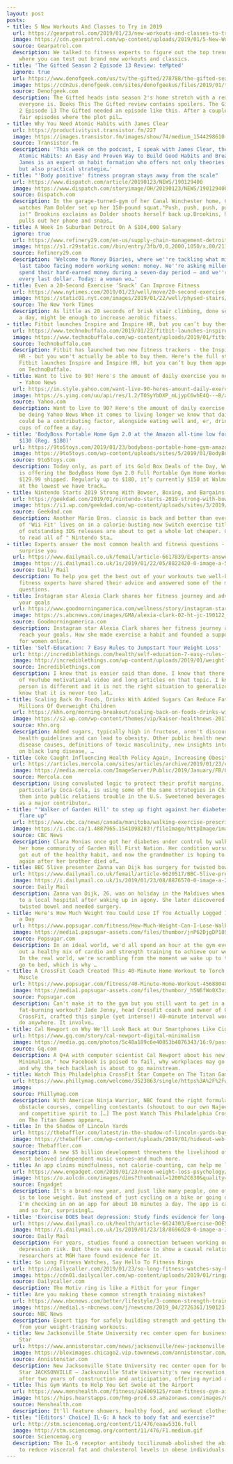 ```yaml
---
layout: post
posts:
- title: 5 New Workouts And Classes to Try in 2019
  url: https://gearpatrol.com/2019/01/23/new-workouts-and-classes-to-try-in-2019/
  image: https://cdn.gearpatrol.com/wp-content/uploads/2019/01/5-New-Workouts-And-Classes-2019-gear-patrol-lead-feature.jpg
  source: Gearpatrol.com
  description: We talked to fitness experts to figure out the top trends of 2019 and
    where you can test out brand new workouts and classics.
- title: 'The Gifted Season 2 Episode 13 Review: teMpted'
  ignore: true
  url: https://www.denofgeek.com/us/tv/the-gifted/278788/the-gifted-season-2-episode-13-review-tempted
  image: https://cdn2us.denofgeek.com/sites/denofgeekus/files/2019/01/the-gifted-s2-e13-tempted.jpg
  source: Denofgeek.com
  description: The Gifted heads into season 2's home stretch with a reminder of who
    everyone is. Books This The Gifted review contains spoilers. The Gifted Season
    2 Episode 13 The Gifted needed an episode like this. After a couple of okay to
    fair episodes where the plot pil…
- title: Why You Need Atomic Habits with James Clear
  url: https://productivityist.transistor.fm/227
  image: https://images.transistor.fm/images/show/74/medium_1544298610-artwork.jpg
  source: Transistor.fm
  description: 'This week on the podcast, I speak with James Clear, the author of
    Atomic Habits: An Easy and Proven Way to Build Good Habits and Break Bad Ones.
    James is an expert on habit formation who offers not only theories backed by science,
    but also practical strategie…'
- title: "'Body positive' fitness program stays away from the scale"
  url: https://www.dispatch.com/article/20190123/NEWS/190129400
  image: https://www.dispatch.com/storyimage/OH/20190123/NEWS/190129400/AR/0/AR-190129400.jpg
  source: Dispatch.com
  description: In the garage-turned-gym of her Canal Winchester home, Carrie Brookins
    watches Pam Dolder set up her 150-pound squat."Push, push, push, push, there it
    is!" Brookins exclaims as Dolder shoots herself back up.Brookins, her trainer,
    pulls out her phone and snaps…
- title: A Week In Suburban Detroit On A $104,000 Salary
  ignore: true
  url: https://www.refinery29.com/en-us/supply-chain-management-detroit-mi-salary-money-diary
  image: https://s1.r29static.com//bin/entry/3fb/0,0,2000,1050/x,80/2112707/image.jpg
  source: Refinery29.com
  description: 'Welcome to Money Diaries, where we''re tackling what might be the
    last taboo facing modern working women: money. We''re asking millennials how they
    spend their hard-earned money during a seven-day period — and we''re tracking
    every last dollar. Today: a woman wo…'
- title: Even a 20-Second Exercise ‘Snack’ Can Improve Fitness
  url: https://www.nytimes.com/2019/01/23/well/move/20-second-exercise-fitness-interval-training.html
  image: https://static01.nyt.com/images/2019/01/22/well/physed-stairs/physed-stairs-facebookJumbo.jpg
  source: The New York Times
  description: As little as 20 seconds of brisk stair climbing, done several times
    a day, might be enough to increase aerobic fitness.
- title: Fitbit launches Inspire and Inspire HR, but you can’t buy them
  url: https://www.technobuffalo.com/2019/01/23/fitbit-launches-inspire-and-inspire-hr-but-you-cant-buy-them/
  image: https://www.technobuffalo.com/wp-content/uploads/2019/01/fitbit-inspire-inspire-hr-cropped.jpg
  source: Technobuffalo.com
  description: Fitbit has launched two new fitness trackers - the Inspire and Inspire
    HR - but you won't actually be able to buy them. Here's the full story. The post
    Fitbit launches Inspire and Inspire HR, but you can’t buy them appeared first
    on TechnoBuffalo.
- title: Want to live to 90? Here's the amount of daily exercise you need to be doing
    - Yahoo News
  url: https://in.style.yahoo.com/want-live-90-heres-amount-daily-exercise-need-112627768.html
  image: https://s.yimg.com/uu/api/res/1.2/TOSyYbDXP_mLjypC6whE4Q--~B/aD0xNDE0O3c9MjEyMTtzbT0xO2FwcGlkPXl0YWNoeW9u/http://media.zenfs.com/en/homerun/feed_manager_auto_publish_494/674a76f160e90b3fc2168c8fa22b4113
  source: Yahoo.com
  description: Want to live to 90? Here's the amount of daily exercise you need to
    be doing Yahoo News When it comes to living longer we know that daily exercise
    could be a contributing factor, alongside eating well and, er, drinking three
    cups of coffee a day...
- title: 'BodyBoss Portable Home Gym 2.0 at the Amazon all-time low for today only:
    $130 (Reg. $180)'
  url: https://9to5toys.com/2019/01/23/bodyboss-portable-home-gym-amazon/
  image: https://9to5toys.com/wp-content/uploads/sites/5/2019/01/BodyBoss-Home-Gym-2.0-.jpg?quality=82&strip=all
  source: 9to5toys.com
  description: Today only, as part of its Gold Box Deals of the Day, Woot via Amazon
    is offering the BodyBoss Home Gym 2.0 Full Portable Gym Home Workout Package for
    $129.99 shipped. Regularly up to $180, it’s currently $150 at Walmart and is now
    at the lowest we have track…
- title: Nintendo Starts 2019 Strong With Bowser, Boxing, and Bargains
  url: https://geekdad.com/2019/01/nintendo-starts-2019-strong-with-bowser-boxing-and-bargains/
  image: https://i1.wp.com/geekdad.com/wp-content/uploads/sites/3/2019/01/bowsers-inside-story-logo.jpg?fit=1200%2C675&ssl=1
  source: Geekdad.com
  description: Another Mario Bros. classic is back and better than ever, the spirit
    of 'Wii Fit' lives on in a calorie-busting new Switch exercise title, and a trio
    of outstanding 3DS releases are about to get a whole lot cheaper. Click through
    to read all of " Nintendo Sta…
- title: Experts answer the most common health and fitness questions - and it might
    surprise you
  url: https://www.dailymail.co.uk/femail/article-6617839/Experts-answer-common-health-fitness-questions-surprise-you.html
  image: https://i.dailymail.co.uk/1s/2019/01/22/05/8822420-0-image-a-58_1548135210856.jpg
  source: Daily Mail
  description: To help you get the best out of your workouts two well-known Australian
    fitness experts have shared their advice and answered some of the most asked fitness
    questions.
- title: Instagram star Alexia Clark shares her fitness journey and advice to reach
    your goals
  url: https://www.goodmorningamerica.com/wellness/story/instagram-star-alexia-clark-shares-fitness-journey-advice-60518534
  image: https://s.abcnews.com/images/GMA/alexia-clark-02-ht-jc-190122_hpMain_16x9_992.jpg
  source: Goodmorningamerica.com
  description: Instagram star Alexia Clark shares her fitness journey and advice to
    reach your goals. How she made exercise a habit and founded a supportive community
    for women online.
- title: 'Self-Education: 7 Easy Rules to Jumpstart Your Weight Loss'
  url: http://incrediblethings.com/health/self-education-7-easy-rules-jumpstart-weight-loss/
  image: http://incrediblethings.com/wp-content/uploads/2019/01/weight-loss.jpg
  source: Incrediblethings.com
  description: I know that is easier said than done. I know that there are hundreds
    of YouTube motivational video and long articles on that topic. I know that every
    person is different and it is not the right situation to generalize. But I also
    know that it is never too lat…
- title: Scaling Back On Foods, Drinks With Added Sugars Can Reduce Fatty Liver In
    Millions Of Overweight Children
  url: https://khn.org/morning-breakout/scaling-back-on-foods-drinks-with-added-sugars-can-reduce-fatty-liver-in-millions-of-overweight-children/
  image: https://s2.wp.com/wp-content/themes/vip/kaiser-healthnews-2017/static/images/placeholder.jpg
  source: Khn.org
  description: Added sugars, typically high in fructose, aren't discouraged in current
    health guidelines and can lead to obesity. Other public health news looks at liver
    disease causes, definitions of toxic masculinity, new insights into MS, a report
    on black lung disease, …
- title: Coke Caught Influencing Health Policy Again, Increasing Obesity
  url: https://articles.mercola.com/sites/articles/archive/2019/01/23/coke-manipulate-public-health-policy-in-china.aspx
  image: https://media.mercola.com/ImageServer/Public/2019/January/FB/01-23-coke-manipulate-public-health-policy-in-china-fb.jpg
  source: Mercola.com
  description: Using convoluted logic to protect their profit margins, Big Soda, and
    particularly Coca-Cola, is using some of the same strategies in China that got
    them into public relations trouble in the U.S. Sweetened beverages have been identified
    as a major contributor…
- title: "'Walker of Garden Hill' to step up fight against her diabetes after symptoms
    flare up"
  url: https://www.cbc.ca/news/canada/manitoba/walking-exercise-prescription-1.4989056
  image: https://i.cbc.ca/1.4887965.1541098283!/fileImage/httpImage/image.jpg_gen/derivatives/16x9_620/woman-runner.jpg
  source: CBC News
  description: Clara Monias once got her diabetes under control by walking around
    her home community of Garden Hill First Nation. Her condition worsened after she
    got out of the healthy habit, and now the grandmother is hoping to step up once
    again after her brother died of…
- title: BBC 5live presenter Zanna van Dijk has surgery for twisted bowel in Maldives
  url: https://www.dailymail.co.uk/femail/article-6620517/BBC-5live-presenter-Zanna-van-Dijk-surgery-twisted-bowel-Maldives.html
  image: https://i.dailymail.co.uk/1s/2019/01/23/08/8876570-0-image-a-2_1548232582107.jpg
  source: Daily Mail
  description: Zanna van Dijk, 26, was on holiday in the Maldives when she was admitted
    to a local hospital after waking up in agony. She later discovered she had a double
    twisted bowel and needed surgery.
- title: Here's How Much Weight You Could Lose If You Actually Logged 10,000 Steps
    a Day
  url: https://www.popsugar.com/fitness/How-Much-Weight-Can-I-Lose-Walking-5-Miles-Day-45600990
  image: https://media1.popsugar-assets.com/files/thumbor/jnP62DjgDP189I9MK8JPCcttzrE/fit-in/1200x630/filters:format_auto-!!-:strip_icc-!!-:fill-!white!-/2019/01/22/208/n/1922729/d4d0ed9b5c47e6bc62f871.19466351_.jpg
  source: Popsugar.com
  description: In an ideal world, we'd all spend an hour at the gym every day, cranking
    out a healthy mix of cardio and strength training to achieve our weight-loss goals.
    In the real world, we're scrambling from the moment we wake up to the time we
    go to bed, which is why …
- title: A CrossFit Coach Created This 40-Minute Home Workout to Torch Fat and Build
    Muscle
  url: https://www.popsugar.com/fitness/40-Minute-Home-Workout-45688048
  image: https://media1.popsugar-assets.com/files/thumbor/_h5N6fWo0X3vi1DANeP-IZ3_qZo/fit-in/1200x630/filters:format_auto-!!-:strip_icc-!!-:fill-!white!-/2019/01/23/776/n/1922729/5d1949705c48a699c89608.81965912_.jpg
  source: Popsugar.com
  description: Can't make it to the gym but you still want to get in a muscle-building,
    fat-burning workout? Jade Jenny, head CrossFit coach and owner of Champlain Valley
    CrossFit, crafted this simple (yet intense!) 40-minute interval workout you can
    do anywhere. It involve…
- title: Cal Newport on Why We'll Look Back at Our Smartphones Like Cigarettes
  url: https://www.gq.com/story/cal-newport-digital-minimalism
  image: https://media.gq.com/photos/5c48a189c6e40853b4876343/16:9/pass/cal-newport-on-why-we'll-look-back-at-our-smartphones-like-cigarettes-gq-1.jpg
  source: Gq.com
  description: A Q+A with computer scientist Cal Newport about his new book "Digital
    Minimalism," how Facebook is poised to fail, why workplaces may go email-free,
    and why the tech backlash is about to go mainstream.
- title: Watch This Philadelphia CrossFit Star Compete on The Titan Games
  url: https://www.phillymag.com/welcome/3523863/single/https%3A%2F%2Fwww.phillymag.com%2Fbe-well-philly%2F2019%2F01%2F23%2Fwatch-melody-schofield-compete/
  image: 
  source: Phillymag.com
  description: With American Ninja Warrior, NBC found the right formula of insane
    obstacle courses, compelling contestants (shoutout to our own Najee Richardson),
    and competitive spirit to […] The post Watch This Philadelphia CrossFit Star Compete
    on The Titan Games appeare…
- title: In the Shadow of Lincoln Yards
  url: https://thebaffler.com/latest/in-the-shadow-of-lincoln-yards-bayne
  image: https://thebaffler.com/wp-content/uploads/2019/01/hideout-web-1.jpg
  source: Thebaffler.com
  description: A new $5 billion development threatens the livelihood of one of Chicago’s
    most beloved independent music venues—and much more.
- title: An app claims mindfulness, not calorie-counting, can help me lose weight
  url: https://www.engadget.com/2019/01/23/noom-weight-loss-psychology/
  image: https://o.aolcdn.com/images/dims?thumbnail=1200%2C630&quality=80&image_uri=https%3A%2F%2Fo.aolcdn.com%2Fimages%2Fdims%3Fcrop%3D6720%252C4480%252C0%252C0%26quality%3D85%26format%3Djpg%26resize%3D1600%252C1067%26image_uri%3Dhttps%253A%252F%252Fs.yimg.com%252Fos%252Fcreatr-images%252F2018-12%252F43196950-03ba-11e9-ab86-d5b875a1b073%26client%3Da1acac3e1b3290917d92%26signature%3D3b816a801e90491759cbb8a2374552deb87fb359&client=amp-blogside-v2&signature=695c03c5bb5ad133c965838cbffa0e7f82f1c596
  source: Engadget
  description: It's a brand-new year, and just like many people, one of my resolutions
    is to lose weight. But instead of just cycling on a bike or going on a juice cleanse,
    I'm checking in on an app for about 10 minutes a day. The app is called Noom,
    and so far, surprisingl…
- title: 'Exercise DOES beat depression: Study finds evidence for long-held theory'
  url: https://www.dailymail.co.uk/health/article-6624303/Exercise-DOES-beat-depression-Study-finds-evidence-long-held-theory.html
  image: https://i.dailymail.co.uk/1s/2019/01/23/18/8696028-0-image-a-3_1548268195425.jpg
  source: Daily Mail
  description: For years, studies found a connection between working out and lower
    depression risk. But there was no evidence to show a causal relationship. Now
    researchers at MGH have found evidence for it.
- title: So Long Fitness Watches, Say Hello To Fitness Rings
  url: https://dailycaller.com/2019/01/23/so-long-fitness-watches-say-hello-to-fitness-rings/
  image: https://cdn01.dailycaller.com/wp-content/uploads/2019/01/ringphone-e1548279965857.jpg
  source: Dailycaller.com
  description: The Motiv ring is like a Fitbit for your finger
- title: Are you making these common strength training mistakes?
  url: https://www.nbcnews.com/better/lifestyle/3-common-strength-training-mistakes-how-fix-them-ncna961406
  image: https://media1.s-nbcnews.com/j/newscms/2019_04/2726361/190123-better-hand-holding-dumbbell-se-1204p_bb12f26728163ee279f89b71e177d1da.nbcnews-fp-1200-630.jpg
  source: NBC News
  description: Expert tips for safely building strength and getting the maximum results
    from your weight-training workouts.
- title: New Jacksonville State University rec center open for business - Anniston
    Star
  url: https://www.annistonstar.com/news/jacksonville/new-jacksonville-state-university-rec-center-open-for-business/article_4804b1d8-1f65-11e9-b2c5-1f4999f09d69.html
  image: https://bloximages.chicago2.vip.townnews.com/annistonstar.com/content/tncms/assets/v3/editorial/f/8d/f8d79426-1f65-11e9-aeeb-2fd9569870c5/5c48f7be67403.image.jpg?resize=1044%2C630
  source: Annistonstar.com
  description: New Jacksonville State University rec center open for business Anniston
    Star JACKSONVILLE — Jacksonville State University's new recreation center is open,
    after two years of construction and anticipation, offering myriad amenities to...
- title: This Gym Wants to Help You Get Swole at the Airport
  url: https://www.menshealth.com/fitness/a26009125/roam-fitness-gym-airport-exercise/
  image: https://hips.hearstapps.com/hmg-prod.s3.amazonaws.com/images/nusalvat-1548265875.jpg?crop=1xw:0.7476635514018691xh;center,top&resize=1200:*
  source: Menshealth.com
  description: It'll feature showers, healthy food, and workout clothes to rent.
- title: "[Editors' Choice] IL-6: A hack to body fat and exercise?"
  url: http://stm.sciencemag.org/content/11/476/eaaw5316.full
  image: http://stm.sciencemag.org/content/11/476/F1.medium.gif
  source: Sciencemag.org
  description: The IL-6 receptor antibody tocilizumab abolished the ability of exercise
    to reduce visceral fat and cholesterol levels in obese individuals.
---
```


